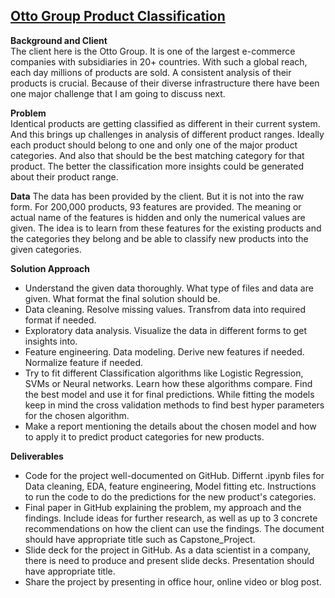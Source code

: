 ## [Otto Group Product Classification](https://www.kaggle.com/c/otto-group-product-classification-challenge)

**Background and Client**  
The client here is the Otto Group. It is one of the largest e-commerce companies with subsidiaries in 20+ countries. With such a global reach, each day millions of products are sold. A consistent analysis of their products is crucial. Because of their diverse infrastructure there have been one major challenge that I am going to discuss next.

**Problem**  
Identical products are getting classified as different in their current system. And this brings up challenges in analysis of different product ranges. Ideally each product should belong to one and only one of the major product categories. And also that should be the best matching category for that product. The better the classification more insights could be generated about their product range.

**Data**
The data has been provided by the client. But it is not into the raw form. For 200,000 products, 93 features are provided. The meaning or actual name of the features is hidden and only the numerical values are given. The idea is to learn from these features for the existing products and the categories they belong and be able to classify new products into the given categories.

**Solution Approach**
  - Understand the given data thoroughly. What type of files and data are given. What format the final solution should be.
  - Data cleaning. Resolve missing values. Transfrom data into required format if needed.
  - Exploratory data analysis. Visualize the data in different forms to get insights into.
  - Feature engineering. Data modeling. Derive new features if needed. Normalize feature if needed.
  - Try to fit different Classification algorithms like Logistic Regression, SVMs or Neural networks. Learn how these algorithms compare. Find the best model and use it for final predictions. While fitting the models keep in mind the cross validation methods to find best hyper parameters for the chosen algorithm.
  - Make a report mentioning the details about the chosen model and how to apply it to predict product categories for new products.
    
**Deliverables**
  - Code for the project well-documented on GitHub. Differnt .ipynb files for Data cleaning, EDA, feature engineering, Model fitting etc. Instructions to run the code to do the predictions for the new product's categories.
  - Final paper in GitHub explaining the problem, my approach and the findings. Include ideas for further research, as well as up to 3 concrete recommendations on how the client can use the findings. The document should have appropriate title such as Capstone_Project.
  - Slide deck for the project in GitHub. As a data scientist in a company, there is need to produce and present slide decks. Presentation should have appropriate title.
  - Share the project by presenting in office hour, online video or blog post.
    
    
